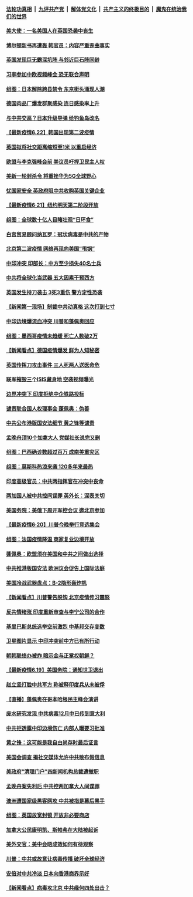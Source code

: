 

####  [法轮功真相](../../../../basic/blob/master/README.md?t=06222331) &nbsp;|&nbsp; [九评共产党](../../../../9ping.md/blob/master/README.md?t=06222331) &nbsp;|&nbsp; [解体党文化](../../../../jtdwh.md/blob/master/README.md?t=06222331)  &nbsp;|&nbsp; [共产主义的终极目的](../../../../gczydzjmd.md/blob/master/README.md?t=06222331) &nbsp;|&nbsp; [魔鬼在统治我们的世界](../../../../mgztzwmdsj.md/blob/master/README.md?t=06222331) 

#### [美大使：一名美国人在英国恐袭中丧生](../pages/nsc418/n12204415.md?t=06222331) 

#### [博尔顿新书再遭轰 韩官员：内容严重歪曲事实](../pages/nsc418/n12204194.md?t=06222331) 

#### [英国发现巨无霸深坑阵 与邻近巨石阵同龄](../pages/nsc418/n12204109.md?t=06222331) 

#### [习李参加中欧视频峰会 恐无联合声明](../pages/nsc418/n12203689.md?t=06222331) 

#### [组图：日本解除跨县禁令 东京街头涌现人潮](../pages/nsc418/n12203294.md?t=06222331) 

#### [德国肉品厂爆发群聚感染 连日感染率上升](../pages/nsc418/n12203635.md?t=06222331) 

#### [与中共交恶？日本升级导弹 给钓鱼岛改名](../pages/nsc418/n12203668.md?t=06222331) 

#### [【最新疫情6.22】韩国出现第二波疫情](../pages/nsc418/n12199354.md?t=06222331) 

#### [英国拟将社交距离缩短至1米 以重启经济](../pages/nsc418/n12203125.md?t=06222331) 

#### [欧盟与李克强峰会前 美议员吁捍卫民主人权](../pages/nsc418/n12202775.md?t=06222331) 

#### [美新一轮封杀令 将重挫华为5G全球野心](../pages/nsc418/n12202488.md?t=06222331) 

#### [忧国家安全 英政府阻中共收购英国关键企业](../pages/nsc418/n12202456.md?t=06222331) 

#### [【最新疫情6·21】纽约明天第二阶段开放](../pages/nsc418/n12196332.md?t=06222331) 

#### [组图：全球数十亿人目睹壮观“日环食”](../pages/nsc418/n12202171.md?t=06222331) 

#### [白宫贸易顾问纳瓦罗：冠状病毒是中共的产物](../pages/nsc418/n12202027.md?t=06222331) 

#### [北京第二波疫情 网络再现向美国“甩锅”](../pages/nsc418/n12201996.md?t=06222331) 

#### [中印冲突 印部长：中方至少损失40名士兵](../pages/nsc418/n12201884.md?t=06222331) 

#### [中共将全球化当武器 五大因素干预西方](../pages/nsc418/n12186089.md?t=06222331) 

#### [英国发生持刀袭击 3死3重伤 警方定性恐袭](../pages/nsc418/n12201767.md?t=06222331) 

#### [【新闻第一现场】制裁中共动真格 这次打到七寸](../pages/nsc418/n12201730.md?t=06222331) 

#### [中印边境爆流血冲突 川普和蓬佩奥回应](../pages/nsc418/n12201068.md?t=06222331) 

#### [组图：墨西哥疫情未趋缓 死亡人数破2万](../pages/nsc418/n12199824.md?t=06222331) 

#### [【新闻看点】德国疫情爆发 鲜为人知秘密](../pages/nsc418/n12200936.md?t=06222331) 

#### [英国传挥刀攻击事件 三人死两人送医命危](../pages/nsc418/n12201032.md?t=06222331) 

#### [联军摧毁三个ISIS藏身地 空袭视频曝光](../pages/nsc418/n12200929.md?t=06222331) 

#### [边界冲突下 印度拒绝中企铁路投标](../pages/nsc418/n12200851.md?t=06222331) 

#### [谴责联合国人权理事会 蓬佩奥：伪善](../pages/nsc418/n12200748.md?t=06222331) 

#### [中共公布港版国安法细节 黄之锋等谴责](../pages/nsc418/n12200535.md?t=06222331) 

#### [孟晚舟顶10个加拿大人 党媒社长说完又删](../pages/nsc418/n12200398.md?t=06222331) 

#### [组图：巴西确诊数超过百万 成南美重灾区](../pages/nsc418/n12200146.md?t=06222331) 

#### [组图：莫斯科热浪来袭 120多年来最热](../pages/nsc418/n12198528.md?t=06222331) 

#### [印度高级官员：中共两指挥官在冲突中丧命](../pages/nsc418/n12200340.md?t=06222331) 

#### [两加国人被中共控间谍罪 英外长：深表关切](../pages/nsc418/n12200284.md?t=06222331) 

#### [美国务院：美俄下周开军控会议 邀北京参加](../pages/nsc418/n12200097.md?t=06222331) 

#### [【最新疫情6·20】川普今晚举行竞选集会](../pages/nsc418/n12199376.md?t=06222331) 

#### [组图：法国疫情降温 商家复业边境开放](../pages/nsc418/n12197405.md?t=06222331) 

#### [蓬佩奥：欧盟须在美国和中共之间做出选择](../pages/nsc418/n12199184.md?t=06222331) 

#### [中共推港版国安法 欧洲议会促告上国际法庭](../pages/nsc418/n12199257.md?t=06222331) 

#### [美国冷战武器盘点：B-2隐形轰炸机](../pages/nsc418/n12199226.md?t=06222331) 

#### [【新闻看点】川普警告脱钩 北京疫情传习震怒](../pages/nsc418/n12198957.md?t=06222331) 

#### [反共情绪涨 印度重新审查与李宁公司的合作](../pages/nsc418/n12199030.md?t=06222331) 

#### [基里巴斯总统选举空前激烈 中基邦交存变数](../pages/nsc418/n12199073.md?t=06222331) 

#### [卫星图片显示 中印冲突前中方已有所行动](../pages/nsc418/n12198966.md?t=06222331) 

#### [朝韩联络办被炸 暗示金与正掌权朝鲜？](../pages/nsc418/n12198651.md?t=06222331) 

#### [【最新疫情6.19】美国务院：通知世卫退出](../pages/nsc418/n12196803.md?t=06222331) 

#### [赵立坚打脸中共军方 称被释印度兵从未被俘](../pages/nsc418/n12198632.md?t=06222331) 

#### [【直播】蓬佩奥在哥本哈根民主峰会演讲](../pages/nsc418/n12198355.md?t=06222331) 

#### [废水研究发现 中共病毒12月中已传到意大利](../pages/nsc418/n12198335.md?t=06222331) 

#### [中共拒透露中印边境伤亡 内部人曝要习批准](../pages/nsc418/n12198521.md?t=06222331) 

#### [黄之锋：这可能是我自由尚存时最后证言](../pages/nsc418/n12198585.md?t=06222331) 

#### [美国会调查 揭社交媒体允许中共散布假信息](../pages/nsc418/n12198310.md?t=06222331) 

#### [美政府“清理门户”四新闻机构总裁遭撤职](../pages/nsc418/n12198300.md?t=06222331) 

#### [孟晚舟案失利后 中共控两加拿大人间谍罪](../pages/nsc418/n12197993.md?t=06222331) 

#### [澳洲遭国家级黑客网攻 中共被指是幕后黑手](../pages/nsc418/n12197232.md?t=06222331) 

#### [组图：英国放宽封锁 开放非必要商店](../pages/nsc418/n12194454.md?t=06222331) 

#### [加拿大公民康明凯、斯帕弗在大陆被起诉](../pages/nsc418/n12197374.md?t=06222331) 

#### [美外交官：美中会晤成效如何有待观察](../pages/nsc418/n12196954.md?t=06222331) 

#### [川普：中共或故意让病毒传播 破坏全球经济](../pages/nsc418/n12196283.md?t=06222331) 

#### [安倍对中共冷淡 日本向香港商界示好](../pages/nsc418/n12196586.md?t=06222331) 

#### [【新闻看点】病毒攻北京 中共缘何四处出击？](../pages/nsc418/n12196497.md?t=06222331) 


